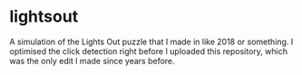 # lightsout
A simulation of the Lights Out puzzle that I made in like 2018 or something. I optimised the click detection right before I uploaded this repository, which was the only edit I made since years before.
